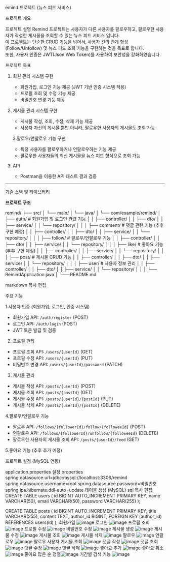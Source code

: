 emind 프로젝트 (뉴스 피드 서비스)

프로젝트 개요

프로젝트 설명
Remind 프로젝트는 사용자가 다른 사용자를 팔로우하고, 팔로우한 사용자가 작성한 게시물을 조회할 수 있는 뉴스 피드 서비스 입니다.  
이 프로젝트는 단순한 CRUD 기능을 넘어서, 사용자 간의 관계 형성(Follow/Unfollow) 및 뉴스 피드 조회 기능을 구현하는 것을 목표로 합니다.  
또한, 사용자 인증은 JWT(Json Web Token)를 사용하여 보안성을 강화하였습니다.  


프로젝트 목표
1. 회원 관리 시스템 구현
   - 회원가입, 로그인 기능 제공 (JWT 기반 인증 시스템 적용)
   - 프로필 조회 및 수정 기능 제공
   - 비밀번호 변경 기능 제공

2. 게시물 관리 시스템 구현
   - 게시물 작성, 조회, 수정, 삭제 기능 제공
   - 사용자 자신의 게시물 뿐만 아니라, 팔로우한 사용자의 게시물도 조회 가능

   3.팔로우/언팔로우 기능 구현 
   - 특정 사용자를 팔로우하거나 언팔로우하는 기능 제공
   - 팔로우한 사용자들의 최신 게시물을 뉴스 피드 형식으로 조회 가능

4. API
   - Postman을 이용한 API 테스트 결과 검증

---

기술 스택 및 라이브러리


**프로젝트 구조**

remind/ ├── src/ │ └── main/ │ └── java/ │ └── com/example/remind/ │ ├── auth/ # 회원가입 및 로그인 관련 기능 │ │ ├── controller/ │ │ ├── dto/ │ │ ├── service/ │ │ └── repository/ │ │ │ ├── comment/ # 댓글 관련 기능 (추후 구현 예정) │ │ ├── controller/ │ │ ├── dto/ │ │ ├── service/ │ │ └── repository/ │ │ │ ├── follow/ # 팔로우/언팔로우 기능 │ │ ├── controller/ │ │ ├── dto/ │ │ ├── service/ │ │ └── repository/ │ │ │ ├── like/ # 좋아요 기능 (추후 구현 예정) │ │ ├── controller/ │ │ ├── service/ │ │ └── repository/ │ │ │ ├── post/ # 게시물 CRUD 기능 │ │ ├── controller/ │ │ ├── dto/ │ │ ├── service/ │ │ └── repository/ │ │ │ ├── user/ # 사용자 정보 관리 │ │ ├── controller/ │ │ ├── dto/ │ │ ├── service/ │ │ └── repository/ │ │ │ └── RemindApplication.java │ └── README.md

markdown
복사
편집

주요 기능

1.사용자 인증 (회원가입, 로그인, 인증 시스템)
- 회원가입 API: `/auth/register` (POST)
- 로그인 API: `/auth/login` (POST)
- JWT 토큰 발급 및 검증

2. 프로필 관리
- 프로필 조회 API: `/users/{userId}` (GET)
- 프로필 수정 API: `/users/{userId}` (PUT)
- 비밀번호 변경 API: `/users/{userId}/password` (PATCH)

3. 게시물 관리
- 게시물 작성 API: `/posts/{userId}` (POST)
- 게시물 조회 API: `/posts/{postId}` (GET)
- 게시물 수정 API: `/posts/{userId}/{postId}` (PUT)
- 게시물 삭제 API: `/posts/{userId}/{postId}` (DELETE)

4.팔로우/언팔로우 기능
- 팔로우 API: `/follows/{followerId}/follow/{followeeId}` (POST)
- 언팔로우 API: `/follows/{followerId}/unfollow/{followeeId}` (DELETE)
- 팔로우한 사용자의 게시물 조회 API: `/posts/{userId}/feed` (GET)

5.좋아요 기능 (추후 추가 예정)

프로젝트 설정 (MySQL 연동)

application.properties 설정
properties
spring.datasource.url=jdbc:mysql://localhost:3306/remind
spring.datasource.username=root
spring.datasource.password=비밀번호
spring.jpa.hibernate.ddl-auto=update
테이블 생성 (MySQL)
sql
복사
편집
CREATE TABLE users (
    id BIGINT AUTO_INCREMENT PRIMARY KEY,
    name VARCHAR(50),
    email VARCHAR(50),
    password VARCHAR(255)
);

CREATE TABLE posts (
    id BIGINT AUTO_INCREMENT PRIMARY KEY,
    title VARCHAR(255),
    content TEXT,
    author_id BIGINT,
    FOREIGN KEY (author_id) REFERENCES users(id)
);
회원가입 ![image](https://github.com/user-attachments/assets/502ca092-efca-4f27-bda2-348f874a0eef)
로그인 ![image](https://github.com/user-attachments/assets/2e7db88a-20ee-44ff-8013-a16050cc149b)
프로필 조회 ![image](https://github.com/user-attachments/assets/02ceb4d2-e56f-408a-80cf-8a781106fb6e)
프로필 수정 ![image](https://github.com/user-attachments/assets/0a6ada9f-8ba2-4e12-9710-bf43e1303098)
비밀번호 수정 ![image](https://github.com/user-attachments/assets/8f8a1f9b-cf37-46ba-9d50-901010a814a0)
게시물 생성 ![image](https://github.com/user-attachments/assets/74b9ffb8-9236-4bfa-b11a-8ad22048be11)
게시물 수정 ![image](https://github.com/user-attachments/assets/7e8d763a-83db-44a3-9c1b-58d574d0265a)
게시물 조회 ![image](https://github.com/user-attachments/assets/7b0f6d10-20af-48e5-b523-446921549f4b)
게시물 삭제 ![image](https://github.com/user-attachments/assets/ba68f452-9ba5-49cd-9fc4-9c93e6d03e20)
팔로우 ![image](https://github.com/user-attachments/assets/935abb55-e4a6-47bb-ac30-bd474b88d2e9)
언팔로우 ![image](https://github.com/user-attachments/assets/ade6ac66-7664-4295-8adf-f1b1515692ef)
팔로우 사용자 게시물 조회 ![image](https://github.com/user-attachments/assets/2142478a-13b9-445f-a6a1-7975acf1f947)
댓글 작성 ![image](https://github.com/user-attachments/assets/2d12ec15-6853-4987-92df-313f05579b84)
댓글 조회 ![image](https://github.com/user-attachments/assets/3fd248a5-0793-4f67-aad1-ffc14086ca06)
댓글 수정 ![image](https://github.com/user-attachments/assets/91b27257-01a2-43c2-aff1-b77b45d100c0)
댓글 삭제 ![image](https://github.com/user-attachments/assets/53b7cbf4-6ec5-45a9-8077-38a670674b50)
좋아요 추가 ![image](https://github.com/user-attachments/assets/5f5d1663-8a91-4545-9186-31fc92c10a19)
좋아요 취소 ![image](https://github.com/user-attachments/assets/a7db2b7e-eb83-4d57-87e7-081965b4721f)
좋아요 많은 순 정렬![image](https://github.com/user-attachments/assets/dd2f7c03-551f-4877-ba61-47077e3bc70a)
기간별 검색 기능 ![image](https://github.com/user-attachments/assets/ae9ff451-5e54-46b1-ac7a-c7a088a315cb)





